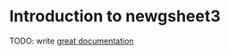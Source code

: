 # Introduction to newgsheet3

TODO: write [great documentation](http://jacobian.org/writing/what-to-write/)
